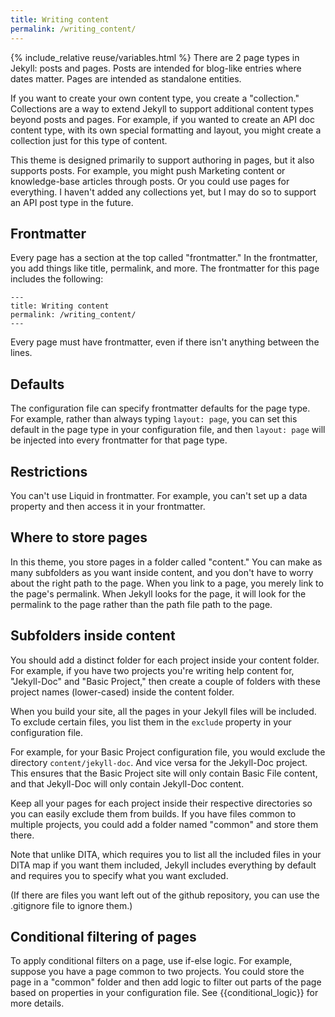 ```yaml
---
title: Writing content
permalink: /writing_content/
---
```

{% include_relative reuse/variables.html %}
There are 2 page types in Jekyll: posts and pages. Posts are intended for blog-like entries where dates matter. Pages are intended as standalone entities. 

If you want to create your own content type, you create a "collection." Collections are a way to extend Jekyll to support additional content types beyond posts and pages. For example, if you wanted to create an API doc content type, with its own special formatting and layout, you might create a collection just for this type of content.

This theme is designed primarily to support authoring in pages, but it also supports posts. For example, you might push Marketing content or knowledge-base articles through posts. Or you could use pages for everything. I haven't added any collections yet, but I may do so to support an API post type in the future.

## Frontmatter

Every page has a section at the top called "frontmatter." In the frontmatter, you add things like title, permalink, and more. The frontmatter for this page includes the following:

```
---
title: Writing content
permalink: /writing_content/
---
```

Every page must have frontmatter, even if there isn't anything between the lines.

## Defaults

The configuration file can specify frontmatter defaults for the page type. For example, rather than always typing `layout: page`, you can set this default in the page type in your configuration file, and then `layout: page` will be injected into every frontmatter for that page type.

## Restrictions

You can't use Liquid in frontmatter. For example, you can't set up a data property and then access it in your frontmatter. 

## Where to store pages

In this theme, you store pages in a folder called "content." You can make as many subfolders as you want inside content, and you don't have to worry about the right path to the page. When you link to a page, you merely link to the page's permalink. When Jekyll looks for the page, it will look for the permalink to the page rather than the path file path to the page.

## Subfolders inside content

You should add a distinct folder for each project inside your content folder. For example, if you have two projects you're writing help content for, "Jekyll-Doc" and "Basic Project," then create a couple of folders with these project names (lower-cased) inside the content folder. 

When you build your site, all the pages in your Jekyll files will be included. To exclude certain files, you list them in the `exclude` property in your configuration file. 

For example, for your Basic Project configuration file, you would exclude the directory `content/jekyll-doc`. And vice versa for the Jekyll-Doc project. This ensures that the Basic Project site will only contain Basic File content, and that Jekyll-Doc will only contain Jekyll-Doc content.

Keep all your pages for each project inside their respective directories so you can easily exclude them from builds. If you have files common to multiple projects, you could add a folder named "common" and store them there.

Note that unlike DITA, which requires you to list all the included files in your DITA map if you want them included, Jekyll includes everything by default and requires you to specify what you want excluded. 

(If there are files you want left out of the github repository, you can use the .gitignore file to ignore them.)

## Conditional filtering of pages

To apply conditional filters on a page, use if-else logic. For example, suppose you have a page common to two projects. You could store the page in a "common" folder and then add logic to filter out parts of the page based on properties in your configuration file. See {{conditional_logic}} for more details.